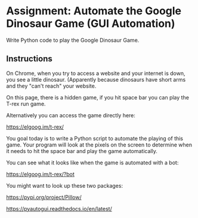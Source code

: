 # Assignment: Automate the Google Dinosaur Game (GUI Automation)

Write Python code to play the Google Dinosaur Game.

## Instructions

On Chrome, when you try to access a website and your internet is down, you see a little dinosaur. (Apparently because dinosaurs have short arms and they "can't reach" your website.

On this page, there is a hidden game, if you hit space bar you can play the T-rex run game.

Alternatively you can access the game directly here:

https://elgoog.im/t-rex/

You goal today is to write a Python script to automate the playing of this game. Your program will look at the pixels on the screen to determine when it needs to hit the space bar and play the game automatically.

You can see what it looks like when the game is automated with a bot:

https://elgoog.im/t-rex/?bot

You might want to look up these two packages:

https://pypi.org/project/Pillow/

https://pyautogui.readthedocs.io/en/latest/

